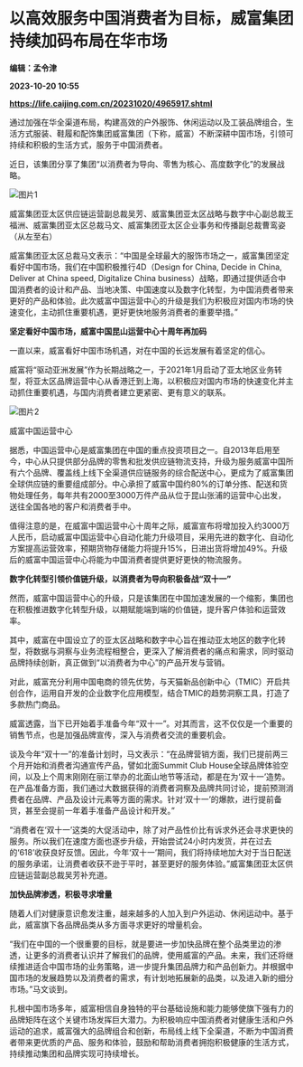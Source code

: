 # 以高效服务中国消费者为目标，威富集团持续加码布局在华市场
**编辑：孟令津**

**2023-10-20 10:55**

**https://life.caijing.com.cn/20231020/4965917.shtml**

通过加强在华全渠道布局，构建高效的户外服饰、休闲运动以及工装品牌组合，生活方式服装、鞋履和配饰集团威富集团（下称，威富）不断深耕中国市场，引领可持续和积极的生活方式，服务于中国消费者。

近日，该集团分享了集团“以消费者为导向、零售为核心、高度数字化”的发展战略。

![图片1](https://img5.caijing.com.cn/2023/1020/1697795364422.jpg)

威富集团亚太区供应链运营副总裁吴芳、威富集团亚太区战略与数字中心副总裁王福洲、威富集团亚太区总裁马文、威富集团亚太区企业事务和传播副总裁曹鸾姿（从左至右）

威富集团亚太区总裁马文表示：“中国是全球最大的服饰市场之一，威富集团坚定看好中国市场，我们在中国积极推行4D（Design for China, Decide in China, Deliver at China speed, Digitalize China business）战略，即通过提供适合中国消费者的设计和产品、当地决策、中国速度以及数字化转型，为中国消费者带来更好的产品和体验。此次威富中国运营中心的升级是我们为积极应对国内市场的快速变化，主动抓住重要机遇，更好更快地服务消费者的重要举措。”

**坚定看好中国市场，威富中国昆山运营中心十周年再加码**

一直以来，威富看好中国市场机遇，对在中国的长远发展有着坚定的信心。

威富将“驱动亚洲发展”作为长期战略之一，于2021年1月启动了亚太地区业务转型，将亚太区品牌运营中心从香港迁到上海，以积极应对国内市场的快速变化并主动抓住重要机遇，与国内消费者建立更紧密、更有意义的联系。

![图片2](https://tx2.cdn.caijing.com.cn/2023/1020/1697795398262.jpg)

威富中国运营中心

据悉，中国运营中心是威富集团在中国的重点投资项目之一。自2013年启用至今，中心从只提供部分品牌的零售和批发供应链物流支持，升级为服务威富中国所有六个品牌、覆盖线上线下全渠道供应链服务的综合配送中心，更成为了威富集团全球供应链的重要组成部分。中心承担了威富中国约80%的订单分拣、配送和货物处理任务，每年共有2000至3000万件产品从位于昆山张浦的运营中心出发，送往全国各地的客户和消费者手中。

值得注意的是，在威富中国运营中心十周年之际，威富宣布将增加投入约3000万人民币，启动威富中国运营中心自动化能力升级项目，采用先进的数字化、自动化方案提高运营效率，预期货物存储能力将提升15%，日进出货将增加49%。升级后的威富中国运营中心将能为中国消费者提供更好更快的物流服务。

**数字化转型引领价值链升级，以消费者为导向积极备战“双十一”**

然而，威富中国运营中心的升级，只是该集团在中国加速发展的一个缩影，集团也在积极推进数字化转型升级，以期赋能端到端的价值链，提升客户体验和运营效率。

其中，威富在中国设立了的亚太区战略和数字中心旨在推动亚太地区的数字化转型，将数据与洞察与业务流程相整合，更深入了解消费者的痛点和需求，同时驱动品牌持续创新，真正做到“以消费者为中心”的产品开发与营销。

对此，威富充分利用中国电商的领先优势，与天猫新品创新中心（TMIC）开启共创合作，运用自开发的企业数字化应用模型，结合TMIC的趋势洞察工具，打造了多款热门商品。

威富透露，当下已开始着手准备今年“双十一”。对其而言，这不仅仅是一个重要的销售节点，也是加强品牌宣传，深入与消费者交流的重要机会。

谈及今年“双十一”的准备计划时，马文表示：“在品牌营销方面，我们已提前两三个月开始和消费者沟通宣传产品，譬如北面Summit Club House全球品牌体验空间，以及上个周末刚刚在丽江举办的北面山地节等活动，都是在为‘双十一’造势。在产品准备方面，我们通过大数据获得的消费者洞察及品牌共同讨论，提前预测消费者在品牌、产品及设计元素等方面的需求。针对‘双十一’的爆款，进行提前备货，甚至会提前一年着手准备产品设计和开发。”

“消费者在‘双十一’这类的大促活动中，除了对产品性价比有诉求外还会寻求更快的服务。所以我们在速度方面也逐步升级，开始尝试24小时内发货，并在过去的‘618’收获良好反馈。因此，今年‘双十一’期间，我们将持续地加大对于当日配送的服务承诺，让消费者收获不逊于平时，甚至更好的服务体验。”威富集团亚太区供应链运营副总裁吴芳补充道。

**加快品牌渗透，积极寻求增量**

随着人们对健康意识愈发注重，越来越多的人加入到户外运动、休闲运动中。基于此，威富旗下各品牌品类从多方面寻求更好的增量机会。

“我们在中国的一个很重要的目标，就是要进一步加快品牌在整个品类里边的渗透，让更多的消费者认识并了解我们的品牌，使用威富的产品。未来，我们还将继续推进适合中国市场的业务策略，进一步提升集团品牌力和产品创新力。并根据中国市场的发展趋势以及消费者的需求，有计划地拓展新的品类，以及进入新的细分市场。”马文谈到。

扎根中国市场多年，威富相信自身独特的平台基础设施和能力能够使旗下强有力的品牌矩阵在这个关键市场发挥巨大潜力。为积极响应中国消费者对健康生活和户外运动的追求，威富强大的品牌组合和创新，布局线上线下全渠道，不断为中国消费者带来更优质的产品、服务和体验，鼓励和帮助消费者拥抱积极健康的生活方式，持续推动集团和品牌实现可持续增长。
